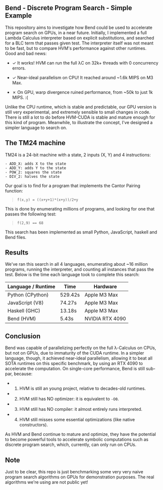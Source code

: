 ## Bend - Discrete Program Search - Simple Example

This repository aims to investigate how Bend could be used to accelerate program
search on GPUs, in a near future. Initially, I implemented a full Lambda
Calculus interpreter based on explicit substitutions, and searched for a BLC
term that passes given test. The interpreter itself was not meant to be fast,
but to compare HVM's performance against other runtimes. Good and bad news:

- ✓ It works! HVM can run the full λC on 32k+ threads with 0 concurrency errors.

- ✓ Near-ideal parallelism on CPU! It reached around ~1.6k MIPS on M3 Max.

- ✗ On GPU, warp divergence ruined performance, from ~50k to just 1k MIPS. :(

Unlike the CPU runtime, which is stable and predictable, our GPU version is
still very experimental, and extremely sensible to small changes in code. There
is still a lot to do before HVM-CUDA is stable and mature enough for this kind
of program. Meanwhile, to illustrate the concept, I've designed a simpler
language to search on.

## The TM24 machine

TM24 is a 24-bit machine with a state, 2 inputs (X, Y) and 4 instructions:

```
- ADD_X: adds X to the state
- ADD_Y: adds Y to the state
- POW_2: squares the state
- DIV_2: halves the state
```

Our goal is to find for a program that implements the Cantor Pairing function:

> `f(x,y) = ((x+y+1)*(x+y))/2+y`

This is done by enumerating millions of programs, and looking for one that
passes the following test:

> `f(2,9) == 68`

This search has been implemented as small Python, JavaScript, haskell and Bend
files.

## Results

We've ran this search in all 4 languages, enumerating about ~16 million
programs, running the interpreter, and counting all instances that pass the
test. Below is the time each language took to complete this search:

| Language / Runtime | Time    | Hardware        |
| ------------------ | ------- | --------------- |
| Python (CPython)   | 529.42s | Apple M3 Max    |
| JavaScript (V8)    |  74.27s | Apple M3 Max    |
| Haskell (GHC)      |  13.18s | Apple M3 Max    |
| Bend (HVM)         |   5.43s | NVIDIA RTX 4090 |

## Conclusion

Bend was capable of parallelizing perfectly on the full λ-Calculus on CPUs, but
not on GPUs, due to immaturity of the CUDA runtime. In a simpler language,
though, it achieved near-ideal parallelism, allowing it to beat all SOTA
runtimes on this specific benchmark, by using an RTX 4090 to accelerate the
computation. On single-core performance, Bend is still sub-par, because:

- 1. HVM is still an young project, relative to decades-old runtimes.

- 2. HVM still has NO optimizer: it is equivalent to `-O0`.

- 3. HVM still has NO compiler: it almost entirely runs interpreted.

- 4. HVM still misses some essential optimizations (like native constructors).

As HVM and Bend continue to mature and optimize, they have the potential to
become powerful tools to accelerate symbolic computations such as discrete
program search, which, currently, can only run on CPUs.

## Note

Just to be clear, this repo is just benchmarking some very very naive program search algorithms on GPUs for demonstration purposes. The real algorithms we're using are not public yet!
